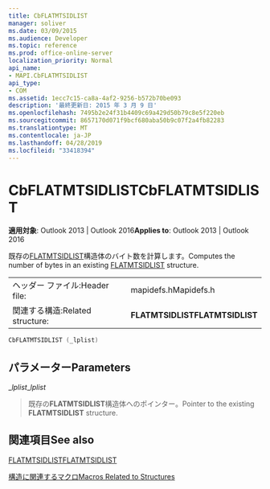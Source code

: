 ```yaml
---
title: CbFLATMTSIDLIST
manager: soliver
ms.date: 03/09/2015
ms.audience: Developer
ms.topic: reference
ms.prod: office-online-server
localization_priority: Normal
api_name:
- MAPI.CbFLATMTSIDLIST
api_type:
- COM
ms.assetid: 1ecc7c15-ca8a-4af2-9256-b572b70be093
description: '最終更新日: 2015 年 3 月 9 日'
ms.openlocfilehash: 7495b2e24f31b4409c69a429d50b79c8e5f220eb
ms.sourcegitcommit: 8657170d071f9bcf680aba50b9c07f2a4fb82283
ms.translationtype: MT
ms.contentlocale: ja-JP
ms.lasthandoff: 04/28/2019
ms.locfileid: "33418394"
---
```

# <a name="cbflatmtsidlist"></a><span data-ttu-id="271c3-103">CbFLATMTSIDLIST</span><span class="sxs-lookup"><span data-stu-id="271c3-103">CbFLATMTSIDLIST</span></span>

  
  
<span data-ttu-id="271c3-104">**適用対象**: Outlook 2013 | Outlook 2016</span><span class="sxs-lookup"><span data-stu-id="271c3-104">**Applies to**: Outlook 2013 | Outlook 2016</span></span> 
  
<span data-ttu-id="271c3-105">既存の[FLATMTSIDLIST](flatmtsidlist.md)構造体のバイト数を計算します。</span><span class="sxs-lookup"><span data-stu-id="271c3-105">Computes the number of bytes in an existing [FLATMTSIDLIST](flatmtsidlist.md) structure.</span></span> 
  
|||
|:-----|:-----|
|<span data-ttu-id="271c3-106">ヘッダー ファイル:</span><span class="sxs-lookup"><span data-stu-id="271c3-106">Header file:</span></span>  <br/> |<span data-ttu-id="271c3-107">mapidefs.h</span><span class="sxs-lookup"><span data-stu-id="271c3-107">Mapidefs.h</span></span>  <br/> |
|<span data-ttu-id="271c3-108">関連する構造:</span><span class="sxs-lookup"><span data-stu-id="271c3-108">Related structure:</span></span>  <br/> |<span data-ttu-id="271c3-109">**FLATMTSIDLIST**</span><span class="sxs-lookup"><span data-stu-id="271c3-109">**FLATMTSIDLIST**</span></span> <br/> |
   
```cpp
CbFLATMTSIDLIST (_lplist)
```

## <a name="parameters"></a><span data-ttu-id="271c3-110">パラメーター</span><span class="sxs-lookup"><span data-stu-id="271c3-110">Parameters</span></span>

 <span data-ttu-id="271c3-111">__lplist_</span><span class="sxs-lookup"><span data-stu-id="271c3-111">__lplist_</span></span>
  
> <span data-ttu-id="271c3-112">既存の**FLATMTSIDLIST**構造体へのポインター。</span><span class="sxs-lookup"><span data-stu-id="271c3-112">Pointer to the existing **FLATMTSIDLIST** structure.</span></span> 
    
## <a name="see-also"></a><span data-ttu-id="271c3-113">関連項目</span><span class="sxs-lookup"><span data-stu-id="271c3-113">See also</span></span>



[<span data-ttu-id="271c3-114">FLATMTSIDLIST</span><span class="sxs-lookup"><span data-stu-id="271c3-114">FLATMTSIDLIST</span></span>](flatmtsidlist.md)


[<span data-ttu-id="271c3-115">構造に関連するマクロ</span><span class="sxs-lookup"><span data-stu-id="271c3-115">Macros Related to Structures</span></span>](macros-related-to-structures.md)

